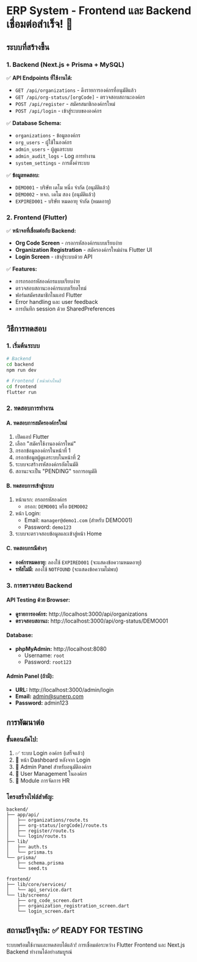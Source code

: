 # ERP System - Frontend และ Backend เชื่อมต่อสำเร็จ! 🎉

## ระบบที่สร้างขึ้น

### 1. Backend (Next.js + Prisma + MySQL)
✅ **API Endpoints ที่ใช้งานได้:**
- `GET /api/organizations` - ดึงรายการองค์กรที่อนุมัติแล้ว
- `GET /api/org-status/[orgCode]` - ตรวจสอบสถานะองค์กร
- `POST /api/register` - สมัครสมาชิกองค์กรใหม่
- `POST /api/login` - เข้าสู่ระบบขององค์กร

✅ **Database Schema:**
- `organizations` - ข้อมูลองค์กร
- `org_users` - ผู้ใช้ในองค์กร
- `admin_users` - ผู้ดูแลระบบ
- `admin_audit_logs` - Log การทำงาน
- `system_settings` - การตั้งค่าระบบ

✅ **ข้อมูลทดสอบ:**
- `DEMO001` - บริษัท เดโม หนึ่ง จำกัด (อนุมัติแล้ว)
- `DEMO002` - หจก. เดโม สอง (อนุมัติแล้ว)
- `EXPIRED001` - บริษัท หมดอายุ จำกัด (หมดอายุ)

### 2. Frontend (Flutter)
✅ **หน้าจอที่เชื่อมต่อกับ Backend:**
- **Org Code Screen** - กรอกรหัสองค์กรแบบเรียบง่าย
- **Organization Registration** - สมัครองค์กรใหม่ผ่าน Flutter UI
- **Login Screen** - เข้าสู่ระบบด้วย API

✅ **Features:**
- การกรอกรหัสองค์กรแบบเรียบง่าย
- ตรวจสอบสถานะองค์กรแบบเรียลไทม์
- ฟอร์มสมัครสมาชิกในแอป Flutter
- Error handling และ user feedback
- การบันทึก session ด้วย SharedPreferences

## วิธีการทดสอบ

### 1. เริ่มต้นระบบ
```bash
# Backend
cd backend
npm run dev

# Frontend (หน้าต่างใหม่)
cd frontend
flutter run
```

### 2. ทดสอบการทำงาน

#### A. ทดสอบการสมัครองค์กรใหม่
1. เปิดแอป Flutter
2. เลือก "สมัครใช้งานองค์กรใหม่"
3. กรอกข้อมูลองค์กรในหน้าที่ 1
4. กรอกข้อมูลผู้ดูแลระบบในหน้าที่ 2
5. ระบบจะสร้างรหัสองค์กรอัตโนมัติ
6. สถานะจะเป็น "PENDING" รอการอนุมัติ

#### B. ทดสอบการเข้าสู่ระบบ
1. หน้าแรก: กรอกรหัสองค์กร
   - กรอก: `DEMO001` หรือ `DEMO002`
2. หน้า Login: 
   - Email: `manager@demo1.com` (สำหรับ DEMO001)
   - Password: `demo123`
3. ระบบจะตรวจสอบข้อมูลและเข้าสู่หน้า Home

#### C. ทดสอบกรณีต่างๆ
- **องค์กรหมดอายุ:** ลองใช้ `EXPIRED001` (จะแสดงข้อความหมดอายุ)
- **รหัสไม่มี:** ลองใช้ `NOTFOUND` (จะแสดงข้อความไม่พบ)

### 3. การตรวจสอบ Backend

#### API Testing ด้วย Browser:
- **ดูรายการองค์กร:** http://localhost:3000/api/organizations
- **ตรวจสอบสถานะ:** http://localhost:3000/api/org-status/DEMO001

#### Database:
- **phpMyAdmin:** http://localhost:8080
  - Username: `root`
  - Password: `root123`

#### Admin Panel (ถ้ามี):
- **URL:** http://localhost:3000/admin/login
- **Email:** admin@sunerp.com
- **Password:** admin123

## การพัฒนาต่อ

### ขั้นตอนถัดไป:
1. ✅ ระบบ Login องค์กร (เสร็จแล้ว)
2. 🔄 หน้า Dashboard หลังจาก Login
3. 🔄 Admin Panel สำหรับอนุมัติองค์กร
4. 🔄 User Management ในองค์กร
5. 🔄 Module การจัดการ HR

### โครงสร้างไฟล์สำคัญ:
```
backend/
├── app/api/
│   ├── organizations/route.ts
│   ├── org-status/[orgCode]/route.ts
│   ├── register/route.ts
│   └── login/route.ts
├── lib/
│   ├── auth.ts
│   └── prisma.ts
└── prisma/
    ├── schema.prisma
    └── seed.ts

frontend/
├── lib/core/services/
│   └── api_service.dart
└── lib/screens/
    ├── org_code_screen.dart
    ├── organization_registration_screen.dart
    └── login_screen.dart
```

## สถานะปัจจุบัน: ✅ READY FOR TESTING

ระบบพร้อมใช้งานและทดสอบได้แล้ว! การเชื่อมต่อระหว่าง Flutter Frontend และ Next.js Backend ทำงานได้อย่างสมบูรณ์
